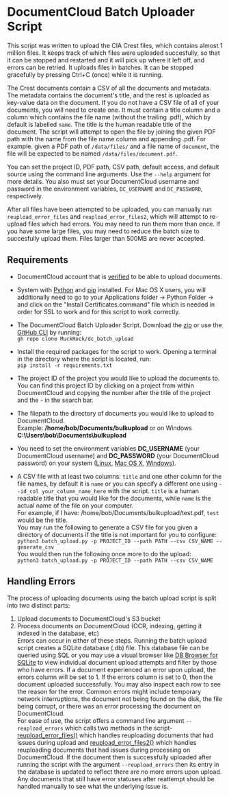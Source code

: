 
# DocumentCloud Batch Uploader Script

This script was written to upload the CIA Crest files, which contains almost 1
million files.  It keeps track of which files were uploaded succesfully, so
that it can be stopped and restarted and it will pick up where it left off, and
errors can be retried.  It uploads files in batches.  It can be stopped
gracefully by pressing Ctrl+C (once) while it is running.

The Crest documents contain a CSV of all the documents and metadata.  The
metadata contains the document's title, and the rest is uploaded as key-value
data on the document.  If you do not have a CSV file of all of your documents,
you will need to create one.  It must contain a title column and a column which
contains the file name (without the trailing .pdf), which by default is
labelled `name`.  The title is the human readable title of the
document.  The script will attempt to open the file by joining the given PDF
path with the name from the file name column and appending .pdf.  For example.
given a PDF path of `/data/files/` and a file name of `document`, the file will
be expected to be named `/data/files/document.pdf`.

You can set the project ID, PDF path, CSV path, default access, and default
source using the command line arguments.  Use the `--help` argument for more
details.  You also must set your DocumentCloud username and password in the
environment variables, `DC_USERNAME` and `DC_PASSWORD`, respectively.

After all files have been attempted to be uploaded, you can manually run
`reupload_error_files` and `reupload_error_files2`, which will attempt to
re-upload files which had errors.  You may need to run them more than once.  If
you have some large files, you may need to reduce the batch size to succesfully
upload them.  Files larger than 500MB are never accepted.


## Requirements
- DocumentCloud account that is [verified](https://airtable.com/shrZrgdmuOwW0ZLPM) to be able to upload documents. 

- System with [Python](https://www.python.org/) and [pip](https://pip.pypa.io/en/stable/installation/) installed. 
For Mac OS X users, you will additionally need to go to your Applications folder -> Python Folder -> and click on the "Install Certificates.command" file which is needed in order for SSL to work and for this script to work correctly. 

- The DocumentCloud Batch Uploader Script. Download the [zip](https://github.com/MuckRock/dc_batch_upload/archive/refs/heads/master.zip) or use the [GitHub CLI](https://github.com/cli/cli#installation) by running: <br /> `gh repo clone MuckRock/dc_batch_upload` 

- Install the required packages for the script to work. Opening a terminal in the directory where the script is located, run: <br> ```pip install -r requirements.txt```

- The project ID of the project you would like to upload the documents to. You can find this project ID by clicking on a project from within DocumentCloud and copying the number after the title of the project and the - in the search bar. 

- The filepath to the directory of documents you would like to upload to DocumentCloud. <br>
Example: **/home/bob/Documents/bulkupload** or on Windows **C:\Users\bob\Documents\bulkupload**

- You need to set the environment variables **DC_USERNAME** (your DocumentCloud username) and **DC_PASSWORD** (your DocumentCloud password) on your system ([Linux](https://linuxize.com/post/how-to-set-and-list-environment-variables-in-linux/), [Mac OS X](https://phoenixnap.com/kb/set-environment-variable-mac), [Windows](https://phoenixnap.com/kb/windows-set-environment-variable#ftoc-heading-1)). 

- A CSV file with at least two columns: `title` and one other column for the file names, by default it is `name` or you can specify a different one using `--id_col your_column_name_here` with the script.
`title` is a human readable title that you would like for the documents, while `name` is the actual name of the file on your computer. <br /> For example, if I have: /home/bob/Documents/bulkupload/test.pdf, `test` would be the title. <br />
You may run the following to generate a CSV file for you given a directory of documents if the title is not important for you to configure: <br />
  ```python3 batch_upload.py -p PROJECT_ID --path PATH --csv CSV_NAME --generate_csv``` <br />
  You would then run the following once more to do the upload: <br />
  ```python3 batch_upload.py -p PROJECT_ID --path PATH --csv CSV_NAME``` <br />


## Handling Errors
The process of uploading documents using the batch upload script is split into two distinct parts: <br>
1. Upload documents to DocumentCloud's S3 bucket <br>
2. Process documents on DocumentCloud (OCR, indexing, getting it indexed in the database, etc) <br>
Errors can occur in either of these steps. 
Running the batch upload script creates a SQLite database (.db) file. This database file can be queried using SQL or you may use a visual browser like [DB Browser for SQLite](https://sqlitebrowser.org/) to view individual document upload attempts and filter by those who have errors. If a document experienced an error upon upload, the errors column will be set to 1. If the errors column is set to 0, then the document uploaded successfully. You may also inspect each row to see the reason for the error. Common errors might include temporary network interruptions, the document not being found on the disk, the file being corrupt, or there was an error processing the document on DocumentCloud. <br>
For ease of use, the script offers a command line argument ```--reupload_errors``` which calls two methods in the script- [reupload_error_files()](https://github.com/MuckRock/dc_batch_upload/blob/ddb7862b44c287365309c8abe9bd9886b0c7a72a/batch_upload.py#L336) which handles reuploading documents that had issues during upload and [reupload_error_files2()](https://github.com/MuckRock/dc_batch_upload/blob/ddb7862b44c287365309c8abe9bd9886b0c7a72a/batch_upload.py#L431) which handles reuploading documents that had issues during processing on DocumentCloud. If the document then is successfully uploaded after running the script with the argument ```--reupload_errors``` then its entry in the database is updated to reflect there are no more errors upon upload. <br>
Any documents that still have error statuses after reattempt should be handled manually to see what the underlying issue is. 